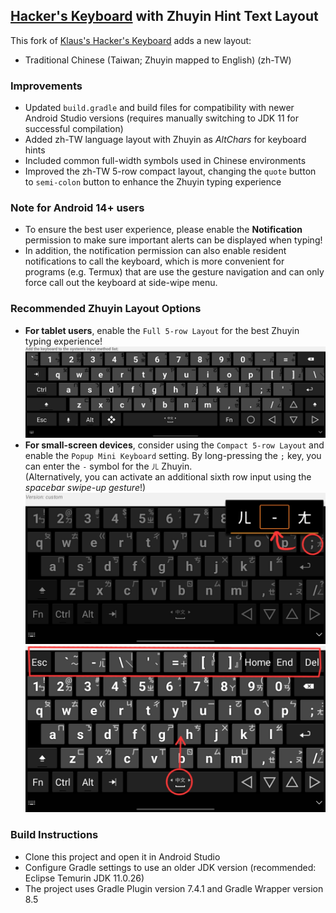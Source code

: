 ## [Hacker's Keyboard](https://play.google.com/store/apps/details?id=org.pocketworkstation.pckeyboard) with Zhuyin Hint Text Layout
  
This fork of [Klaus's Hacker's Keyboard](https://github.com/klausw/hackerskeyboard) adds a new layout:  
- Traditional Chinese (Taiwan; Zhuyin mapped to English) (zh-TW)  
  
### Improvements
- Updated `build.gradle` and build files for compatibility with newer Android Studio versions (requires manually switching to JDK 11 for successful compilation)  
- Added zh-TW language layout with Zhuyin as *AltChars* for keyboard hints  
- Included common full-width symbols used in Chinese environments  
- Improved the zh-TW 5-row compact layout, changing the `quote` button to `semi-colon` button to enhance the Zhuyin typing experience  

### Note for Android 14+ users
- To ensure the best user experience, please enable the **Notification** permission to make sure important alerts can be displayed when typing!
- In addition, the notification permission can also enable resident notifications to call the keyboard, which is more convenient for programs (e.g. Termux) that are use the gesture navigation and can only force call out the keyboard at side-wipe menu.
  
### Recommended Zhuyin Layout Options
- **For tablet users**, enable the `Full 5-row Layout` for the best Zhuyin typing experience!  
  ![full-layout](full1.png)  
- **For small-screen devices**, consider using the `Compact 5-row Layout` and enable the `Popup Mini Keyboard` setting. By long-pressing the `;` key, you can enter the `-` symbol for the `ㄦ` Zhuyin.  
  (Alternatively, you can activate an additional sixth row input using the *spacebar swipe-up gesture*!)  
  ![compat-layout-1](compat2.jpg)  
  ![compat-layout-2](compat3.jpg)  
  
### Build Instructions
- Clone this project and open it in Android Studio  
- Configure Gradle settings to use an older JDK version (recommended: Eclipse Temurin JDK 11.0.26)  
- The project uses Gradle Plugin version 7.4.1 and Gradle Wrapper version 8.5  
  